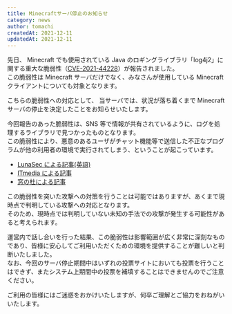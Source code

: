 ```yaml
---
title: Minecraftサーバ停止のお知らせ
category: news
author: tomachi
createdAt: 2021-12-11
updatedAt: 2021-12-11
---
```


先日、 Minecraft でも使用されている Java のロギングライブラリ「log4j2」に関する重大な脆弱性（[CVE-2021-44228](https://github.com/advisories/GHSA-jfh8-c2jp-5v3q)）が報告されました。  
この脆弱性は Minecraft サーバだけでなく、みなさんが使用している Minecraft クライアントについても対象となります。

こちらの脆弱性への対応として、 当サーバでは、状況が落ち着くまで Minecraft サーバの停止を決定したことをお知らせいたします。

今回報告のあった脆弱性は、SNS 等で情報が共有されているように、ログを処理するライブラリで見つかったものとなります。  
この脆弱性により、悪意のあるユーザがチャット機能等で送信した不正なプログラムが他の利用者の環境で実行されてしまう、ということが起こっています。

- [LunaSec による記事(英語)](https://www.lunasec.io/docs/blog/log4j-zero-day/)
- [ITmedia による記事](https://www.itmedia.co.jp/news/articles/2112/10/news157.html)
- [窓の杜による記事](https://forest.watch.impress.co.jp/docs/serial/yajiuma/1373242.html)

この脆弱性を突いた攻撃への対策を行うことは可能ではありますが、あくまで現時点で判明している攻撃への対応となります。  
そのため、現時点では判明していない未知の手法での攻撃が発生する可能性があると考えられます。

運営内で話し合いを行った結果、この脆弱性は影響範囲が広く非常に深刻なものであり、皆様に安心してご利用いただくための環境を提供することが難しいと判断いたしました。  
なお、今回のサーバ停止期間中はいずれの投票サイトにおいても投票を行うことはできず、またシステム上期間中の投票を補填することはできませんのでご注意ください。

ご利用の皆様にはご迷惑をおかけいたしますが、何卒ご理解とご協力をおねがいいたします。
